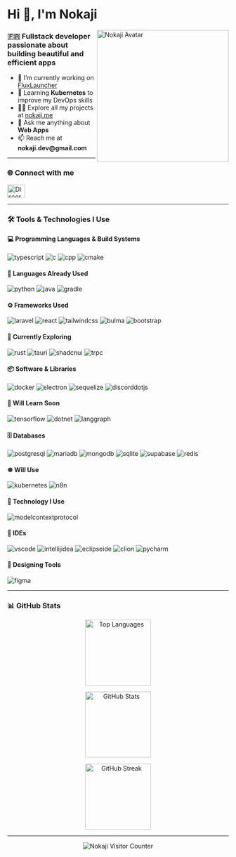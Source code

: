 <!-- Template Readme Inspired from https://github.com/Chaika9/Chaika9/blob/main/README.md -->

<div align="left">
  <h1>Hi 👋, I'm Nokaji</h1>
  <img align="right" src="https://nokaji.me/ressources/img/nokaji.png" alt="Nokaji Avatar" height="300">

  <h3>🇫🇷 Fullstack developer passionate about building beautiful and efficient apps</h3>

  <ul>
    <li>🔭 I’m currently working on <a href="https://discord.com/invite/X728dTsDj2">FluxLauncher</a></li>
    <li>🌱 Learning <strong>Kubernetes</strong> to improve my DevOps skills</li>
    <li>👨‍💻 Explore all my projects at <a href="https://nokaji.me">nokaji.me</a></li>
    <li>💬 Ask me anything about <strong>Web Apps</strong></li>
    <li>📫 Reach me at <strong>nokaji.dev@gmail.com</strong></li>
  </ul>
</div>

---

### 🌐 Connect with me

<p align="left">
  <a href="https://discord.com/invite/X728dTsDj2" target="_blank">
    <img src="https://raw.githubusercontent.com/rahuldkjain/github-profile-readme-generator/master/src/images/icons/Social/discord.svg" alt="Discord" height="30" width="40" />
  </a>
</p>

---

### 🛠️ Tools & Technologies I Use

#### 💻 Programming Languages & Build Systems
<img src="https://img.shields.io/badge/typescript-3178C6?logo=typescript&style=for-the-badge&logoColor=white" alt="typescript"/>
<img src="https://img.shields.io/badge/C-00599C?logo=c&style=for-the-badge&logoColor=white" alt="c"/>
<img src="https://img.shields.io/badge/C%2B%2B-00599C?logo=cplusplus&style=for-the-badge&logoColor=white" alt="cpp"/>
<img src="https://img.shields.io/badge/cmake-064F8C?logo=cmake&style=for-the-badge&logoColor=white" alt="cmake"/>

#### 🐍 Languages Already Used
<img src="https://img.shields.io/badge/python-3776AB?logo=python&style=for-the-badge&logoColor=white" alt="python"/>
<img src="https://img.shields.io/badge/java-FC4C02?logo=java&style=for-the-badge&logoColor=white" alt="java"/>
<img src="https://img.shields.io/badge/gradle-02303A?logo=gradle&style=for-the-badge&logoColor=white" alt="gradle"/>

#### ⚙️ Frameworks Used
<img src="https://img.shields.io/badge/laravel-FF2D20?logo=laravel&style=for-the-badge&logoColor=white" alt="laravel"/>
<img src="https://img.shields.io/badge/react-4EAEC9?logo=react&style=for-the-badge&logoColor=white" alt="react"/>
<img src="https://img.shields.io/badge/tailwindcss-06B6D4?logo=tailwindcss&style=for-the-badge&logoColor=white" alt="tailwindcss"/>
<img src="https://img.shields.io/badge/bulma-00D1B2?logo=bulma&style=for-the-badge&logoColor=white" alt="bulma"/>
<img src="https://img.shields.io/badge/bootstrap-7952B3?logo=bootstrap&style=for-the-badge&logoColor=white" alt="bootstrap"/>

#### 🧠 Currently Exploring
<img src="https://img.shields.io/badge/rust-000000?logo=rust&style=for-the-badge&logoColor=white" alt="rust"/>
<img src="https://img.shields.io/badge/tauri-24C8D8?logo=tauri&style=for-the-badge&logoColor=white" alt="tauri"/>
<img src="https://img.shields.io/badge/shadcnui-000000?logo=shadcnui&style=for-the-badge&logoColor=white" alt="shadcnui"/>
<img src="https://img.shields.io/badge/trpc-2596BE?logo=trpc&style=for-the-badge&logoColor=white" alt="trpc"/>

#### 📦 Software & Libraries
<img src="https://img.shields.io/badge/docker-2496ED?logo=docker&style=for-the-badge&logoColor=white" alt="docker"/>
<img src="https://img.shields.io/badge/electron-47848F?logo=electron&style=for-the-badge&logoColor=white" alt="electron"/>
<img src="https://img.shields.io/badge/sequelize-52B0E7?logo=sequelize&style=for-the-badge&logoColor=white" alt="sequelize"/>
<img src="https://img.shields.io/badge/discord.js-5865F2?logo=discorddotjs&style=for-the-badge&logoColor=white" alt="discorddotjs"/>

#### 🧩 Will Learn Soon
<img src="https://img.shields.io/badge/tensorflow-FF6F00?logo=tensorflow&style=for-the-badge&logoColor=white" alt="tensorflow"/>
<img src="https://img.shields.io/badge/.net-512BD4?logo=dotnet&style=for-the-badge&logoColor=white" alt="dotnet"/>
<img src="https://img.shields.io/badge/langgraph-1C3C3C?logo=langgraph&style=for-the-badge&logoColor=white" alt="langgraph"/>

#### 🗄️ Databases
<img src="https://img.shields.io/badge/postgresql-4169E1?logo=postgresql&style=for-the-badge&logoColor=white" alt="postgresql"/>
<img src="https://img.shields.io/badge/mariadb-003545?logo=mariadb&style=for-the-badge&logoColor=white" alt="mariadb"/>
<img src="https://img.shields.io/badge/mongodb-47A248?logo=mongodb&style=for-the-badge&logoColor=white" alt="mongodb"/>
<img src="https://img.shields.io/badge/sqlite-003B57?logo=sqlite&style=for-the-badge&logoColor=white" alt="sqlite"/>
<img src="https://img.shields.io/badge/supabase-3FCF8E?logo=supabase&style=for-the-badge&logoColor=white" alt="supabase"/>
<img src="https://img.shields.io/badge/redis-DC382D?logo=redis&style=for-the-badge&logoColor=white" alt="redis"/>

#### ☸️ Will Use
<img src="https://img.shields.io/badge/kubernetes-326CE5?logo=kubernetes&style=for-the-badge&logoColor=white" alt="kubernetes"/>
<img src="https://img.shields.io/badge/n8n-EA4B71?logo=n8n&style=for-the-badge&logoColor=white" alt="n8n"/>

#### 🧬 Technology I Use
<img src="https://img.shields.io/badge/MCP-000000?logo=modelcontextprotocol&style=for-the-badge&logoColor=white" alt="modelcontextprotocol"/>

#### 🧰 IDEs
<img src="https://img.shields.io/badge/vscode-2F80ED?logo=vscode&style=for-the-badge&logoColor=white" alt="vscode"/>
<img src="https://img.shields.io/badge/intellij%20idea-A0529C?logo=intellijidea&style=for-the-badge&logoColor=white" alt="intellijidea"/>
<img src="https://img.shields.io/badge/eclipse%20ide-2C2255?logo=eclipseide&style=for-the-badge&logoColor=white" alt="eclipseide"/>
<img src="https://img.shields.io/badge/clion-009BE3?logo=clion&style=for-the-badge&logoColor=white" alt="clion"/>
<img src="https://img.shields.io/badge/pycharm-3AB959?logo=pycharm&style=for-the-badge&logoColor=white" alt="pycharm"/>

#### 🎨 Designing Tools
<img src="https://img.shields.io/badge/Figma-F24E1E?style=for-the-badge&logo=figma&logoColor=white" alt="figma"/>

---

### 📊 GitHub Stats

<p align="center">
  <img src="https://github-readme-stats.vercel.app/api/top-langs?username=nokaji&show_icons=true&locale=en&layout=compact&theme=dark" alt="Top Languages" height="150"/>
</p>

<p align="center">
  <img src="https://github-readme-stats.vercel.app/api?username=nokaji&show_icons=true&locale=en&theme=dark" alt="GitHub Stats" height="150"/>
</p>

<p align="center">
  <img src="https://github-readme-streak-stats.herokuapp.com/?user=nokaji&theme=dark" alt="GitHub Streak" height="150"/>
</p>

---

<p align="center">
  <img src="https://count.getloli.com/get/@Nokaji?theme=booru-vp" alt="Nokaji Visitor Counter"/>
</p>
